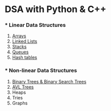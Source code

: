 # DSA with Python & C++

### * Linear Data Structures
1. [Arrays](https://github.com/AshiishKarhade/dsa-with-python-and-cpp/tree/master/1.%20Arrays)
2. [Linked Lists](https://github.com/AshiishKarhade/dsa-with-python-and-cpp/tree/master/2_linked_lists)
3. [Stacks](https://github.com/AshiishKarhade/dsa-with-python-and-cpp/tree/master/3_stacks)
4. [Queues](https://github.com/AshiishKarhade/dsa-with-python-and-cpp/tree/master/4_queues)
5. [Hash tables](https://github.com/AshiishKarhade/dsa-with-python-and-cpp/tree/master/5_hash_tables)

### * Non-linear Data Structures
1. [Binary Trees & Binary Search Trees](https://github.com/AshiishKarhade/dsa-with-python-and-cpp/tree/master/6_binary_trees)
2. [AVL Trees](https://github.com/AshiishKarhade/dsa-with-python-and-cpp/tree/master/7_avl_trees)
3. Heaps
4. Tries
5. Graphs